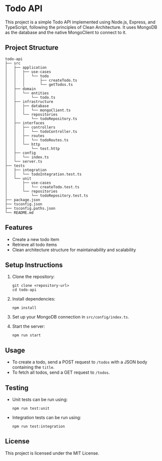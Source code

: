 # Todo API

This project is a simple Todo API implemented using Node.js, Express, and TypeScript, following the principles of Clean Architecture. It uses MongoDB as the database and the native MongoClient to connect to it.

## Project Structure

```
todo-api
├── src
│   ├── application
│   │   ├── use-cases
│   │   │   └── todo
│   │   │       ├── createTodo.ts
│   │   │       └── getTodos.ts
│   ├── domain
│   │   └── entities
│   │       └── todo.ts
│   ├── infrastructure
│   │   ├── database
│   │   │   └── mongoClient.ts
│   │   └── repositories
│   │       └── todoRepository.ts
│   ├── interfaces
│   │   ├── controllers
│   │   │   └── todoController.ts
│   │   ├── routes
│   │   │   └── todoRoutes.ts
│   │   └── http
│   │       └── test.http
│   ├── config
│   │   └── index.ts
│   └── server.ts
├── tests
│   ├── integration
│   │   └── todoIntegration.test.ts
│   └── unit
│       ├── use-cases
│       │   └── createTodo.test.ts
│       └── repositories
│           └── todoRepository.test.ts
├── package.json
├── tsconfig.json
├── tsconfig.paths.json
└── README.md
```

## Features

- Create a new todo item
- Retrieve all todo items
- Clean architecture structure for maintainability and scalability

## Setup Instructions

1. Clone the repository:
   ```
   git clone <repository-url>
   cd todo-api
   ```

2. Install dependencies:
   ```
   npm install
   ```

3. Set up your MongoDB connection in `src/config/index.ts`.

4. Start the server:
   ```
   npm run start
   ```

## Usage

- To create a todo, send a POST request to `/todos` with a JSON body containing the `title`.
- To fetch all todos, send a GET request to `/todos`.

## Testing

- Unit tests can be run using:
  ```
  npm run test:unit
  ```

- Integration tests can be run using:
  ```
  npm run test:integration
  ```

## License

This project is licensed under the MIT License.